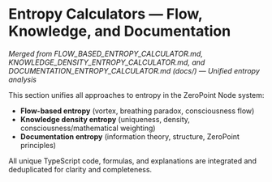 # Entropy Calculators — Flow, Knowledge, and Documentation

*Merged from FLOW_BASED_ENTROPY_CALCULATOR.md, KNOWLEDGE_DENSITY_ENTROPY_CALCULATOR.md, and DOCUMENTATION_ENTROPY_CALCULATOR.md (docs/) — Unified entropy analysis*

This section unifies all approaches to entropy in the ZeroPoint Node system:
- **Flow-based entropy** (vortex, breathing paradox, consciousness flow)
- **Knowledge density entropy** (uniqueness, density, consciousness/mathematical weighting)
- **Documentation entropy** (information theory, structure, ZeroPoint principles)

All unique TypeScript code, formulas, and explanations are integrated and deduplicated for clarity and completeness.

<!-- Insert harmonized entropy calculator content here. --> 